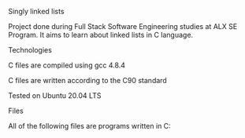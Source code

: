 Singly linked lists


Project done during Full Stack Software Engineering studies at ALX SE Program. It aims to learn about linked lists in C language.

Technologies


C files are compiled using gcc 4.8.4

C files are written according to the C90 standard

Tested on Ubuntu 20.04 LTS


Files


All of the following files are programs written in C:

